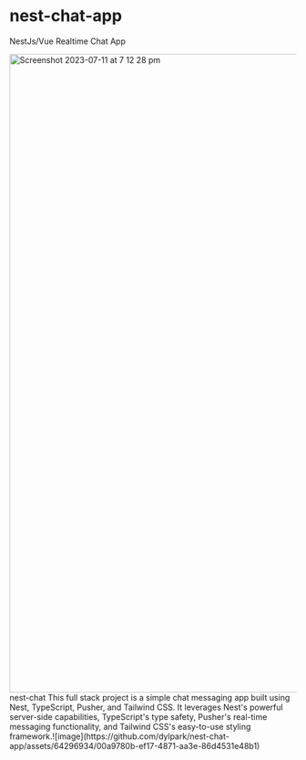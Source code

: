 # nest-chat-app
NestJs/Vue Realtime Chat App

<img width="1120" alt="Screenshot 2023-07-11 at 7 12 28 pm" src="https://github.com/dylpark/nest-chat-app/assets/64296934/5fabb515-8c43-469f-8b78-4fa83b874476">
nest-chat
This full stack project is a simple chat messaging app built using Nest, TypeScript, Pusher, and Tailwind CSS. It leverages Nest's powerful server-side capabilities, TypeScript's type safety, Pusher's real-time messaging functionality, and Tailwind CSS's easy-to-use styling framework.![image](https://github.com/dylpark/nest-chat-app/assets/64296934/00a9780b-ef17-4871-aa3e-86d4531e48b1)
